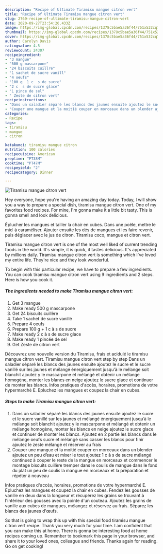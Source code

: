 ```yaml
---
description: "Recipe of Ultimate Tiramisu mangue citron vert"
title: "Recipe of Ultimate Tiramisu mangue citron vert"
slug: 2769-recipe-of-ultimate-tiramisu-mangue-citron-vert
date: 2020-09-27T23:54:20.433Z
image: https://img-global.cpcdn.com/recipes/1378c5bae5a36f44/751x532cq70/tiramisu-mangue-citron-vert-photo-principale-de-la-recette.jpg
thumbnail: https://img-global.cpcdn.com/recipes/1378c5bae5a36f44/751x532cq70/tiramisu-mangue-citron-vert-photo-principale-de-la-recette.jpg
cover: https://img-global.cpcdn.com/recipes/1378c5bae5a36f44/751x532cq70/tiramisu-mangue-citron-vert-photo-principale-de-la-recette.jpg
author: Carolyn Davis
ratingvalue: 4.5
reviewcount: 24307
recipeingredient:
- "3 mangue"
- "500 g mascarpone"
- "24 biscuits cuillre"
- "1 sachet de sucre vanill"
- "4 oeufs"
- "100 g  1 c  s de sucre"
- "2 c  s de sucre glace"
- "1 pince de sel"
- " Zeste de citron vert"
recipeinstructions:
- "Dans un saladier séparé les blancs des jaunes ensuite ajoutez le sucre et le sucre vanillé sur les jaunes et mélangé énergiquement jusqu’à le mélange soit blanchit ajoutez y le mascarpone et mélangé et obtenir un mélange homogène, monter les blancs en neige ajoutez le sucre glace et continuer de monter les blancs. Ajoutez en 2 partie les blancs dans le mélange oeufs sucre et mélangé sans casser les blancs pour finir ajoutez le zeste mélangé et réserver au frais"
- "Couper une mangue et la moitié couper en morceaux dans un blender ajoutez un peu d’eau et mixer le tout ajoutez 1 c à s de sucre mélangé continuez à couper le reste de la mangue en morceaux et commencer le montage biscuits cuillère tremper dans le coulis de mangue dans le fond du plat un peu de coulis la mangue en morceaux et la préparation et répéter à nouveau"
categories:
- Recipe
tags:
- tiramisu
- mangue
- citron

katakunci: tiramisu mangue citron 
nutrition: 100 calories
recipecuisine: American
preptime: "PT38M"
cooktime: "PT47M"
recipeyield: "2"
recipecategory: Dinner

---
```



![Tiramisu mangue citron vert](https://img-global.cpcdn.com/recipes/1378c5bae5a36f44/751x532cq70/tiramisu-mangue-citron-vert-photo-principale-de-la-recette.jpg)

Hey everyone, hope you're having an amazing day today. Today, I will show you a way to prepare a special dish, tiramisu mangue citron vert. One of my favorites food recipes. For mine, I'm gonna make it a little bit tasty. This is gonna smell and look delicious.

Éplucher les mangues et tailler la chair en cubes. Dans une poêle, mettre le miel à caraméliser. Ajouter ensuite les dés de mangues et les faire revenir, puis déglacer avec le jus de citron. Tiramisu coco, mangue et citron vert.

Tiramisu mangue citron vert is one of the most well liked of current trending foods in the world. It's simple, it is quick, it tastes delicious. It's appreciated by millions daily. Tiramisu mangue citron vert is something which I've loved my entire life. They're nice and they look wonderful.


To begin with this particular recipe, we have to prepare a few ingredients. You can cook tiramisu mangue citron vert using 9 ingredients and 2 steps. Here is how you cook it.

<!--inarticleads1-->

##### The ingredients needed to make Tiramisu mangue citron vert:

1. Get 3 mangue
1. Make ready 500 g mascarpone
1. Get 24 biscuits cuillère
1. Take 1 sachet de sucre vanillé
1. Prepare 4 oeufs
1. Prepare 100 g + 1 c à s de sucre
1. Make ready 2 c à s de sucre glace
1. Make ready 1 pincée de sel
1. Get  Zeste de citron vert


Découvrez une nouvelle version du Tiramisu, frais et acidulé le tiramisu mangue citron vert. Tiramisu mangue citron vert step by step Dans un saladier séparé les blancs des jaunes ensuite ajoutez le sucre et le sucre vanillé sur les jaunes et mélangé énergiquement jusqu&#39;à le mélange soit blanchit ajoutez y le mascarpone et mélangé et obtenir un mélange homogène, monter les blancs en neige ajoutez le sucre glace et continuer de monter les blancs. Infos pratiques d&#39;accès, horaires, promotions de votre hypermarché E. Epluchez les mangues et coupez la chair en cubes. 

<!--inarticleads2-->

##### Steps to make Tiramisu mangue citron vert:

1. Dans un saladier séparé les blancs des jaunes ensuite ajoutez le sucre et le sucre vanillé sur les jaunes et mélangé énergiquement jusqu’à le mélange soit blanchit ajoutez y le mascarpone et mélangé et obtenir un mélange homogène, monter les blancs en neige ajoutez le sucre glace et continuer de monter les blancs. Ajoutez en 2 partie les blancs dans le mélange oeufs sucre et mélangé sans casser les blancs pour finir ajoutez le zeste mélangé et réserver au frais
1. Couper une mangue et la moitié couper en morceaux dans un blender ajoutez un peu d’eau et mixer le tout ajoutez 1 c à s de sucre mélangé continuez à couper le reste de la mangue en morceaux et commencer le montage biscuits cuillère tremper dans le coulis de mangue dans le fond du plat un peu de coulis la mangue en morceaux et la préparation et répéter à nouveau


Infos pratiques d&#39;accès, horaires, promotions de votre hypermarché E. Epluchez les mangues et coupez la chair en cubes. Fendez les gousses de vanille en deux dans la longueur et récupérez les grains se trouvant à l&#39;intérieur des gousses avec la pointe d&#39;un couteau. Ajoutez les grains de vanille aux cubes de mangues, mélangez et réservez au frais. Séparez les blancs des jaunes d&#39;œufs. 

So that is going to wrap this up with this special food tiramisu mangue citron vert recipe. Thank you very much for your time. I am confident that you can make this at home. There is gonna be interesting food at home recipes coming up. Remember to bookmark this page in your browser, and share it to your loved ones, colleague and friends. Thanks again for reading. Go on get cooking!
